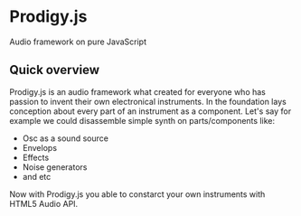 # Prodigy.js

Audio framework on pure JavaScript

## Quick overview

Prodigy.js is an audio framework what created for everyone who has passion to invent their own electronical instruments.
In the foundation lays conception about every part of an instrument as a component.
Let's say for example we could disassemble simple synth on parts/components like:

* Osc as a sound source
* Envelops
* Effects
* Noise generators
* and etc

Now with Prodigy.js you able to constarct your own instruments with HTML5 Audio API. 